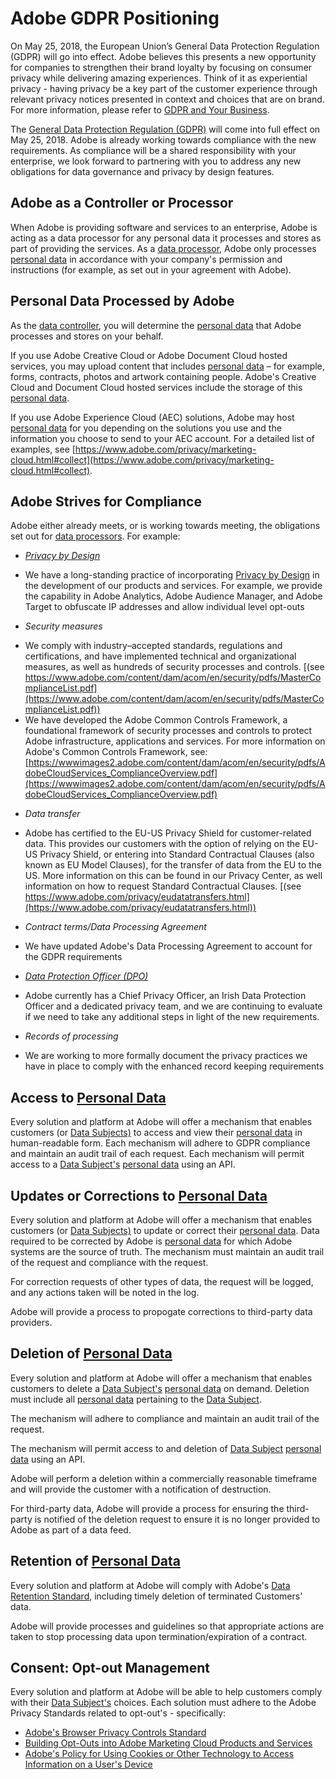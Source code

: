 # Adobe GDPR Positioning

On May 25, 2018, the European Union’s General Data Protection Regulation (GDPR) will go into effect. Adobe believes this presents a new opportunity for companies to strengthen their brand loyalty by focusing on consumer privacy while delivering amazing experiences. Think of it as experiential privacy - having privacy be a key part of the customer experience through relevant privacy notices presented in context and choices that are on brand. For more information, please refer to [GDPR and Your Business](https://www.adobe.com/privacy/general-data-protection-regulation.html).

The [General Data Protection Regulation (GDPR)](gdpr-terminology.html#GDPR) will come into full effect on May 25, 2018. Adobe is already working towards compliance with the new requirements. As compliance will be a shared responsibility with your enterprise, we look forward to partnering with you to address any new obligations for data governance and privacy by design features.

## Adobe as a Controller or Processor

When Adobe is providing software and services to an enterprise, Adobe is acting as a data processor for any personal data it processes and stores as part of providing the services.  As a [data processor](gdpr-terminology.html#Data_Processor), Adobe only processes [personal data](gdpr-terminology.html#PII) in accordance with your company's permission and instructions (for example, as set out in your agreement with Adobe).

## Personal Data Processed by Adobe

As the [data controller](gdpr-terminology.html#Data_Controller), you will determine the [personal data](gdpr-terminology.html#PII) that Adobe processes and stores on your behalf.

If you use Adobe Creative Cloud or Adobe Document Cloud hosted services, you may upload content that includes [personal data](gdpr-terminology.html#PII) – for example, forms, contracts, photos and artwork containing people. Adobe's Creative Cloud and Document Cloud hosted services include the storage of this [personal data](gdpr-terminology.html#PII).

If you use Adobe Experience Cloud (AEC) solutions, Adobe may host [personal data](gdpr-terminology.html#PII) for you depending on the solutions you use and the information you choose to send to your AEC account. For a detailed list of examples, see  [https://www.adobe.com/privacy/marketing-cloud.html#collect](https://www.adobe.com/privacy/marketing-cloud.html#collect).

## Adobe Strives for Compliance

Adobe either already meets, or is working towards meeting, the obligations set out for [data processors](gdpr-terminology.html#Data_Processor). For example:

* [*Privacy by Design*](gdpr-terminology.html#Privacy_by_Design)
 - We have a long-standing practice of incorporating [Privacy by Design](gdpr-terminology.html#Privacy_by_Design) in the development of our products and services. For example, we provide the capability in Adobe Analytics, Adobe Audience Manager, and Adobe Target to obfuscate IP addresses and allow individual level opt-outs
* *Security measures*
 - We comply with industry–accepted standards, regulations and certifications, and have implemented technical and organizational measures, as well as hundreds of security processes and controls. [(see https://www.adobe.com/content/dam/acom/en/security/pdfs/MasterComplianceList.pdf](https://www.adobe.com/content/dam/acom/en/security/pdfs/MasterComplianceList.pdf))
  - We have developed the Adobe Common Controls Framework, a foundational framework of security processes and controls to protect Adobe infrastructure, applications and services. For more information on Adobe's Common Controls Framework, see:  [https://wwwimages2.adobe.com/content/dam/acom/en/security/pdfs/AdobeCloudServices_ComplianceOverview.pdf](https://wwwimages2.adobe.com/content/dam/acom/en/security/pdfs/AdobeCloudServices_ComplianceOverview.pdf)
* *Data transfer*
 - Adobe has certified to the EU-US Privacy Shield for customer-related data. This provides our customers with the option of relying on the EU-US Privacy Shield, or entering into Standard Contractual Clauses (also known as EU Model Clauses), for the transfer of data from the EU to the US. More information on this can be found in our Privacy Center, as well information on how to request Standard Contractual Clauses. [(see https://www.adobe.com/privacy/eudatatransfers.html](https://www.adobe.com/privacy/eudatatransfers.html))
* *Contract terms/Data Processing Agreement*
 - We have updated Adobe's Data Processing Agreement to account for the GDPR requirements
* [*Data Protection Officer (DPO)*](gdpr-terminology.html#Data_Protection_Officer)
 - Adobe currently has a Chief Privacy Officer, an Irish Data Protection Officer and a dedicated privacy team, and we are continuing to evaluate if we need to take any additional steps in light of the new requirements.
* *Records of processing*
 - We are working to more formally document the privacy practices we have in place to comply with the enhanced record keeping requirements

## Access to [Personal Data](gdpr-terminology.html#Personal_Data)

Every solution and platform at Adobe will offer a mechanism that enables customers (or [Data Subjects)](gdpr-terminology.html#Data_Subject) to access and view their [personal data](gdpr-terminology.html#Personal_Data) in human-readable form. Each mechanism will adhere to GDPR compliance and maintain an audit trail of each request. Each mechanism will permit access to a [Data Subject's](gdpr-terminology.html#Data_Subject) [personal data](gdpr-terminology.html#Personal_Data) using an API.

## Updates or Corrections to [Personal Data](gdpr-terminology.html#Personal_Data)

Every solution and platform at Adobe will offer a mechanism that enables customers (or [Data Subjects)](gdpr-terminology.html#Data_Subject) to update or correct their [personal data](gdpr-terminology.html#Personal_Data). Data required to be corrected by Adobe is [personal data](gdpr-terminology.html#PII) for which Adobe systems are the source of truth. The mechanism must maintain an audit trail of the request and compliance with the request.

For correction requests of other types of data, the request will be logged, and any actions taken will be noted in the log.

Adobe will provide a process to propogate corrections to third-party data providers.

## Deletion of [Personal Data](gdpr-terminology.html#Personal_Data)

Every solution and platform at Adobe will offer a mechanism that enables customers to delete a [Data Subject's](gdpr-terminology.html#Data_Subject) [personal data](gdpr-terminology.html#Personal_Data) on demand. Deletion must include all [personal data](gdpr-terminology.html#Personal_Data) pertaining to the [Data Subject](gdpr-terminology.html#Data_Subject).

The mechanism will adhere to compliance and maintain an audit trail of the request.

The mechanism will permit access to and deletion of [Data Subject](gdpr-terminology.html#Data_Subject) [personal data](gdpr-terminology.html#Personal_Data) using an API.

Adobe will perform a deletion within a commercially reasonable timeframe and will provide the customer with a notification of destruction.

For third-party data, Adobe will provide a process for ensuring the third-party is notified of the deletion request to ensure it is no longer provided to Adobe as part of a data feed.

## Retention of [Personal Data](gdpr-terminology.html#Personal_Data)

Every solution and platform at Adobe will comply with Adobe's [Data Retention Standard](https://inside.corp.adobe.com/content/dam/privacy/documents/Standard_Privacy_ProdDev_09.06.01_AMC_CustomerDataRetention.pdf), including timely deletion of terminated Customers' data.

Adobe will provide processes and guidelines so that appropriate actions are taken to stop processing data upon termination/expiration of a contract.

## Consent: Opt-out Management

Every solution and platform at Adobe will be able to help customers comply with their [Data Subject's](gdpr-terminology.html#Data_Subject) choices. Each solution must adhere to the Adobe Privacy Standards related to opt-out's - specifically:
* [Adobe's Browser Privacy Controls Standard](https://inside.corp.adobe.com/content/dam/privacy/documents/Standard_Privacy__ProdDev_09.08.01_BrowserPrivacyControls.pdf)
* [Building Opt-Outs into Adobe Marketing Cloud Products and Services](https://inside.corp.adobe.com/content/dam/privacy/documents/Standard_Privacy__ProdDev_09.08.03_BuidlingOptOuts_MarketingCloud.pdf)
* [Adobe's Policy for Using Cookies or Other Technology to Access Information on a User's Device](https://inside.corp.adobe.com/content/dam/privacy/documents/Policy_Privacy_Marketing_Cookies%20.pdf)
